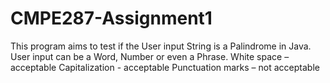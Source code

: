 # CMPE287-Assignment1

This program aims to test if the User input String is a Palindrome in Java. 
    User input can be a Word, Number or even a Phrase.
    White space – acceptable
    Capitalization - acceptable
    Punctuation marks – not acceptable
